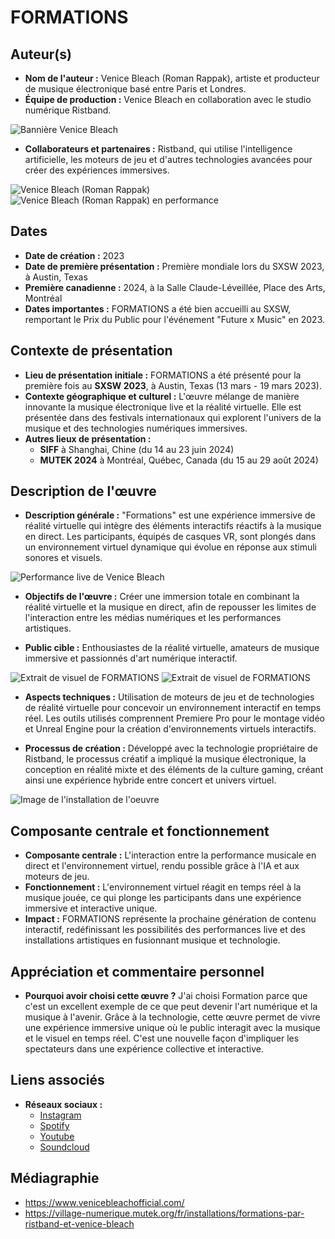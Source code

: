 # FORMATIONS

## Auteur(s)

- **Nom de l'auteur :** Venice Bleach (Roman Rappak), artiste et producteur de musique électronique basé entre Paris et Londres.
- **Équipe de production :** Venice Bleach en collaboration avec le studio numérique Ristband.

![Bannière Venice Bleach](images/venice_bleach.jpg)

- **Collaborateurs et partenaires :** Ristband, qui utilise l'intelligence artificielle, les moteurs de jeu et d'autres technologies avancées pour créer des expériences immersives.

![Venice Bleach (Roman Rappak)](images/artiste_01.jpg)
![Venice Bleach (Roman Rappak) en performance](images/artiste_02.jpg)

## Dates

- **Date de création :** 2023
- **Date de première présentation :** Première mondiale lors du SXSW 2023, à Austin, Texas
- **Première canadienne :** 2024, à la Salle Claude-Léveillée, Place des Arts, Montréal
- **Dates importantes :** FORMATIONS a été bien accueilli au SXSW, remportant le Prix du Public pour l'événement "Future x Music" en 2023.

## Contexte de présentation

- **Lieu de présentation initiale :** FORMATIONS a été présenté pour la première fois au **SXSW 2023**, à Austin, Texas (13 mars - 19 mars 2023).
- **Contexte géographique et culturel :** L'œuvre mélange de manière innovante la musique électronique live et la réalité virtuelle. Elle est présentée dans des festivals internationaux qui explorent l'univers de la musique et des technologies numériques immersives.
- **Autres lieux de présentation :**
  - **SIFF** à Shanghai, Chine (du 14 au 23 juin 2024)
  - **MUTEK 2024** à Montréal, Québec, Canada (du 15 au 29 août 2024)

## Description de l'œuvre

- **Description générale :** "Formations" est une expérience immersive de réalité virtuelle qui intègre des éléments interactifs réactifs à la musique en direct. Les participants, équipés de casques VR, sont plongés dans un environnement virtuel dynamique qui évolue en réponse aux stimuli sonores et visuels.

![Performance live de Venice Bleach](images/performance_01.jpg)

- **Objectifs de l'œuvre :** Créer une immersion totale en combinant la réalité virtuelle et la musique en direct, afin de repousser les limites de l'interaction entre les médias numériques et les performances artistiques.

- **Public cible :** Enthousiastes de la réalité virtuelle, amateurs de musique immersive et passionnés d'art numérique interactif.

![Extrait de visuel de FORMATIONS](images/experience_01.jpg)
![Extrait de visuel de FORMATIONS](images/experience_02.jpg)

- **Aspects techniques :** Utilisation de moteurs de jeu et de technologies de réalité virtuelle pour concevoir un environnement interactif en temps réel. Les outils utilisés comprennent Premiere Pro pour le montage vidéo et Unreal Engine pour la création d'environnements virtuels interactifs.

- **Processus de création :** Développé avec la technologie propriétaire de Ristband, le processus créatif a impliqué la musique électronique, la conception en réalité mixte et des éléments de la culture gaming, créant ainsi une expérience hybride entre concert et univers virtuel​.

![Image de l'installation de l'oeuvre](images/installation_01.jpg)

## Composante centrale et fonctionnement

- **Composante centrale :** L'interaction entre la performance musicale en direct et l'environnement virtuel, rendu possible grâce à l'IA et aux moteurs de jeu.
- **Fonctionnement :** L'environnement virtuel réagit en temps réel à la musique jouée, ce qui plonge les participants dans une expérience immersive et interactive unique.
- **Impact :** FORMATIONS représente la prochaine génération de contenu interactif, redéfinissant les possibilités des performances live et des installations artistiques en fusionnant musique et technologie.

## Appréciation et commentaire personnel

- **Pourquoi avoir choisi cette œuvre ?** J'ai choisi Formation parce que c'est un excellent exemple de ce que peut devenir l'art numérique et la musique à l'avenir. Grâce à la technologie, cette œuvre permet de vivre une expérience immersive unique où le public interagit avec la musique et le visuel en temps réel. C'est une nouvelle façon d'impliquer les spectateurs dans une expérience collective et interactive.

## Liens associés

- **Réseaux sociaux :**
  - [Instagram](https://www.instagram.com/venicebleachofficial/)
  - [Spotify](https://open.spotify.com/artist/4H36C537J5QzqeFju01FjI)
  - [Youtube](https://www.youtube.com/channel/UCF9VISjY6RZ4FtXm491lp-Q)
  - [Soundcloud](https://soundcloud.com/venice-bleach-99346330)

## Médiagraphie

- https://www.venicebleachofficial.com/
- https://village-numerique.mutek.org/fr/installations/formations-par-ristband-et-venice-bleach
